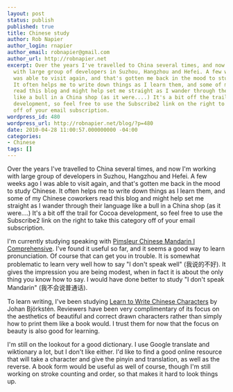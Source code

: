 ```yaml
---
layout: post
status: publish
published: true
title: Chinese study
author: Rob Napier
author_login: rnapier
author_email: robnapier@gmail.com
author_url: http://robnapier.net
excerpt: Over the years I've travelled to China several times, and now I'm working
  with large group of developers in Suzhou, Hangzhou and Hefei. A few weeks ago I
  was able to visit again, and that's gotten me back in the mood to study Chinese.
  It often helps me to write down things as I learn them, and some of my Chinese coworkers
  read this blog and might help set me straight as I wander through their language
  like a bull in a China shop (as it were....) It's a bit off the trail for Cocoa
  development, so feel free to use the Subscribe2 link on the right to take this category
  off of your email subscription.
wordpress_id: 480
wordpress_url: http://robnapier.net/blog/?p=480
date: 2010-04-28 11:00:57.000000000 -04:00
categories:
- Chinese
tags: []
---
```

Over the years I've travelled to China several times, and now I'm working with large group of developers in Suzhou, Hangzhou and Hefei. A few weeks ago I was able to visit again, and that's gotten me back in the mood to study Chinese. It often helps me to write down things as I learn them, and some of my Chinese coworkers read this blog and might help set me straight as I wander through their language like a bull in a China shop (as it were....) It's a bit off the trail for Cocoa development, so feel free to use the Subscribe2 link on the right to take this category off of your email subscription.<a id="more"></a><a id="more-480"></a>

I'm currently studying speaking with <a href="http://www.pimsleur.com/Learn-Chinese-Mandarin/Chinese-Mandarin-I-Comprehensive/9780671790615">Pimsleur Chinese Mandarin I Comprehensive</a>. I've found it useful so far, and it seems a good way to learn pronunciation. Of course that can get you in trouble. It is somewhat problematic to learn very well how to say "I don't speak well" (我说的不好). It gives the impression you are being modest, when in fact it is about the only thing you know how to say. I would have done better to study "I don't speak Mandarin" (我不会说普通话).

To learn writing, I've been studying <a href="http://www.amazon.com/Learn-Write-Chinese-Characters-Language/dp/0300057717">Learn to Write Chinese Characters</a> by Johan Björkstén. Reviewers have been very complimentary of its focus on the aesthetics of beautiful and correct drawn characters rather than simply how to print them like a book would. I trust them for now that the focus on beauty is also good for learning.

I'm still on the lookout for a good dictionary. I use Google translate and wiktionary a lot, but I don't like either. I'd like to find a good online resource that will take a character and give the pinyin and translation, as well as the reverse. A book form would be useful as well of course, though I'm still working on stroke counting and order, so that makes it hard to look things up.
